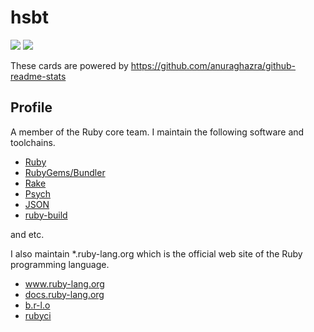 # hsbt

![](https://github-readme-stats.vercel.app/api?username=hsbt&show_icons=true)
![](https://github-readme-stats.vercel.app/api/top-langs/?username=hsbt&layout=compact)

These cards are powered by https://github.com/anuraghazra/github-readme-stats

## Profile

A member of the Ruby core team. I maintain the following software and toolchains.

* [Ruby](https://github.com/ruby/ruby)
* [RubyGems/Bundler](https://github.com/rubygems/rubygems)
* [Rake](https://github.com/ruby/rake)
* [Psych](https://github.com/ruby/psych)
* [JSON](https://github.com/flori/json)
* [ruby-build](https://github.com/rbenv/ruby-build)

and etc.

I also maintain *.ruby-lang.org which is the official web site of the Ruby programming language.

* [www\.ruby\-lang\.org](https://github.com/ruby/www.ruby-lang.org)
* [docs\.ruby\-lang\.org](https://github.com/ruby/docs.ruby-lang.org)
* [b\.r\-l\.o](https://github.com/ruby/b.r-l.o)
* [rubyci](https://github.com/ruby/rubyci)
